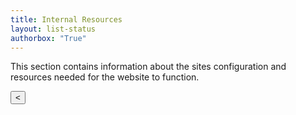 ```yaml
---
title: Internal Resources
layout: list-status
authorbox: "True"
---
```

<link rel="stylesheet" href="/mbaggett/css/portals.css">
<body>
<p>This section contains information about the sites configuration and resources needed for the website to function.</p>
  <div class="body-container">
    <div class="pagination" id="pagination">
      <button id="prevPage">&lt;</button>
    </div>
    <div id="gallery"></div>
  </div>
<script src="portals.js"></script>
</body>